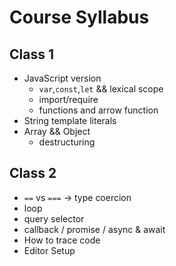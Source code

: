 # Course Syllabus

## Class 1

- JavaScript version
  - `var`,`const`,`let` && lexical scope
  - import/require
  - functions and arrow function
- String template literals
- Array && Object
  - destructuring

## Class 2

- `==` vs `===` -> type coercion
- loop
- query selector
- callback / promise / async & await
- How to trace code
- Editor Setup
